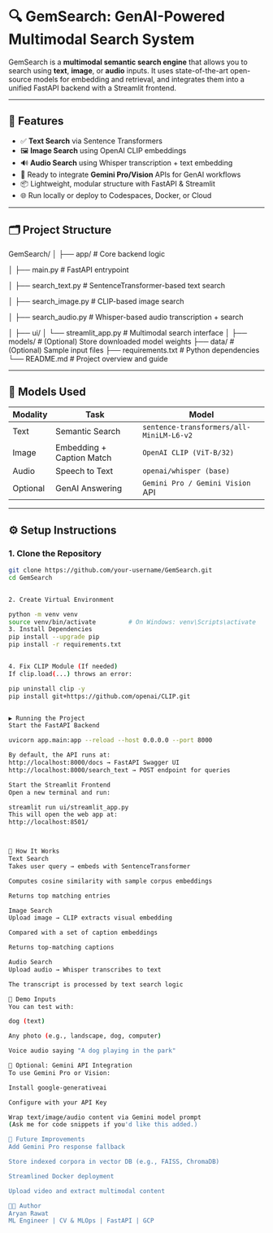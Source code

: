 # 🔍 GemSearch: GenAI-Powered Multimodal Search System

GemSearch is a **multimodal semantic search engine** that allows you to search using **text**, **image**, or **audio** inputs. It uses state-of-the-art open-source models for embedding and retrieval, and integrates them into a unified FastAPI backend with a Streamlit frontend.

---

## 🚀 Features

- ✅ **Text Search** via Sentence Transformers
- 🖼️ **Image Search** using OpenAI CLIP embeddings
- 🔊 **Audio Search** using Whisper transcription + text embedding
- 🧠 Ready to integrate **Gemini Pro/Vision** APIs for GenAI workflows
- 📦 Lightweight, modular structure with FastAPI & Streamlit
- 🌐 Run locally or deploy to Codespaces, Docker, or Cloud

---

## 🗂️ Project Structure

GemSearch/
│
├── app/ # Core backend logic

│ ├── main.py # FastAPI entrypoint

│ ├── search_text.py # SentenceTransformer-based text search

│ ├── search_image.py # CLIP-based image search

│ ├── search_audio.py # Whisper-based audio transcription + search

│
├── ui/
│ └── streamlit_app.py # Multimodal search interface
│
├── models/ # (Optional) Store downloaded model weights
├── data/ # (Optional) Sample input files
├── requirements.txt # Python dependencies
└── README.md # Project overview and guide


---

## 🧠 Models Used

| Modality | Task                     | Model                                  |
|----------|--------------------------|----------------------------------------|
| Text     | Semantic Search          | `sentence-transformers/all-MiniLM-L6-v2` |
| Image    | Embedding + Caption Match| `OpenAI CLIP (ViT-B/32)`               |
| Audio    | Speech to Text           | `openai/whisper (base)`                |
| Optional | GenAI Answering          | `Gemini Pro / Gemini Vision` API       |

---

## ⚙️ Setup Instructions

### 1. Clone the Repository

```bash
git clone https://github.com/your-username/GemSearch.git
cd GemSearch


2. Create Virtual Environment

python -m venv venv
source venv/bin/activate         # On Windows: venv\Scripts\activate
3. Install Dependencies
pip install --upgrade pip
pip install -r requirements.txt


4. Fix CLIP Module (If needed)
If clip.load(...) throws an error:

pip uninstall clip -y
pip install git+https://github.com/openai/CLIP.git


▶️ Running the Project
Start the FastAPI Backend

uvicorn app.main:app --reload --host 0.0.0.0 --port 8000

By default, the API runs at:
http://localhost:8000/docs → FastAPI Swagger UI
http://localhost:8000/search_text → POST endpoint for queries

Start the Streamlit Frontend
Open a new terminal and run:

streamlit run ui/streamlit_app.py
This will open the web app at:
http://localhost:8501/



🔎 How It Works
Text Search
Takes user query → embeds with SentenceTransformer

Computes cosine similarity with sample corpus embeddings

Returns top matching entries

Image Search
Upload image → CLIP extracts visual embedding

Compared with a set of caption embeddings

Returns top-matching captions

Audio Search
Upload audio → Whisper transcribes to text

The transcript is processed by text search logic

🧪 Demo Inputs
You can test with:

dog (text)

Any photo (e.g., landscape, dog, computer)

Voice audio saying "A dog playing in the park"

🔧 Optional: Gemini API Integration
To use Gemini Pro or Vision:

Install google-generativeai

Configure with your API Key

Wrap text/image/audio content via Gemini model prompt
(Ask me for code snippets if you'd like this added.)

📌 Future Improvements
Add Gemini Pro response fallback

Store indexed corpora in vector DB (e.g., FAISS, ChromaDB)

Streamlined Docker deployment

Upload video and extract multimodal content

🧑‍💻 Author
Aryan Rawat
ML Engineer | CV & MLOps | FastAPI | GCP
